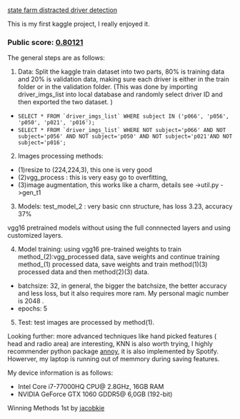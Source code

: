# 
[state farm distracted driver detection](https://www.kaggle.com/c/state-farm-distracted-driver-detection)

This is my first kaggle project,  I really enjoyed it.



### Public score: [0.80121](https://github.com/18461271/state_farm_driver_distraction_detection/blob/master/state_farm.JPG)



The general steps are as follows:

1. Data: Split the kaggle train dataset into two parts, 80% is training data and 20% is validation data, making sure each driver is either in the train folder or in the validation folder. (This was done by importing driver_imgs_list into local database and randomly select driver ID and then exported the two dataset. )


* ``` SELECT * FROM `driver_imgs_list` WHERE subject IN ('p066', 'p056', 'p050', 'p021', 'p016'); ```
* ```SELECT * FROM `driver_imgs_list` WHERE NOT subject='p066' AND NOT subject='p056' AND NOT subject='p050' AND NOT subject='p021'AND NOT subject='p016'; ```

2. Images processing methods: 
* (1)resize to (224,224,3), this one is very good
* (2)vgg_process : this is very easy go to overfitting,
* (3)image augmentation, this works like a charm, details see  ->util.py ->gen_t1

3. Models: 
test_model_2 : very basic cnn structure, has loss 3.23, accuracy 37%

vgg16 pretrained models without using the full connnected layers and using customized layers.

4. Model training: using vgg16 pre-trained weights to train method_(2):vgg_processed data, save weights and continue training method_(1) processed data, save weights and train method(1)(3) processed data and then method(2)(3) data.
* batchsize: 32, in general, the bigger the batchsize, the better accuracy and less loss, but it also requires more ram. My personal magic number is 2048 .
* epochs: 5

5. Test: test images are  processed by method(1).


Looking further: more advanced techniques like hand picked features ( head and radio area) are interesting, KNN is also worth trying, I highly recommender python package [annoy](https://github.com/spotify/annoy), it is also implemented by Spotify. Howerver, my laptop is running out of memmory during saving features.

My device information is as follows:
 * Intel Core i7-77000HQ CPU@ 2.8GHz, 16GB RAM
 * NVIDIA GeForce GTX 1060 GDDR5@ 6,0GB (192-bit)


Winning Methods
1st by [jacobkie](https://www.kaggle.com/c/state-farm-distracted-driver-detection/discussion/22906#131467)
